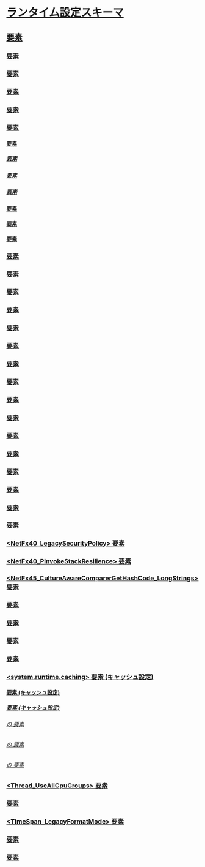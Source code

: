 # [ランタイム設定スキーマ](index.md)
## [<runtime> 要素](runtime-element.md)
### [<alwaysFlowImpersonationPolicy> 要素](alwaysflowimpersonationpolicy-element.md)
### [](TocOutOfQuery)
### [<appDomainManagerAssembly> 要素](appdomainmanagerassembly-element.md)
### [<appDomainManagerType> 要素](appdomainmanagertype-element.md)
### [<appDomainResourceMonitoring> 要素](appdomainresourcemonitoring-element.md)
### [<assemblyBinding> 要素](assemblybinding-element-for-runtime.md)
#### [<dependentAssembly> 要素](dependentassembly-element.md)
##### [<assemblyIdentity> 要素](assemblyidentity-element-for-runtime.md)
##### [<bindingRedirect> 要素](bindingredirect-element.md)
##### [<codeBase> 要素](codebase-element.md)
#### [<probing> 要素](probing-element.md)
#### [<publisherPolicy> 要素](publisherpolicy-element.md)
#### [<qualifyAssembly> 要素](qualifyassembly-element.md)
### [<bypassTrustedAppStrongNames> 要素](bypasstrustedappstrongnames-element.md)
### [<CompatSortNLSVersion> 要素](compatsortnlsversion-element.md)
### [<developmentMode> 要素](developmentmode-element.md)
### [<disableCachingBindingFailures> 要素](disablecachingbindingfailures-element.md)
### [<disableCommitThreadStack> 要素](disablecommitthreadstack-element.md)
### [<disableFusionUpdatesFromADManager> 要素](disablefusionupdatesfromadmanager-element.md)
### [](TocOutOfQuery)
### [<enforceFIPSPolicy> 要素](enforcefipspolicy-element.md)
### [<etwEnable> 要素](etwenable-element.md)
### [<forcePerformanceCounterUniqueSharedMemoryReads> 要素](forceperformancecounteruniquesharedmemoryreads-element.md)
### [<gcAllowVeryLargeObjects> 要素](gcallowverylargeobjects-element.md)
### [<gcConcurrent> 要素](gcconcurrent-element.md)
### [<GCCpuGroup> 要素](gccpugroup-element.md)
### [<gcServer> 要素](gcserver-element.md)
### [<generatePublisherEvidence> 要素](generatepublisherevidence-element.md)
### [<legacyCorruptedStateExceptionsPolicy> 要素](legacycorruptedstateexceptionspolicy-element.md)
### [<legacyImpersonationPolicy> 要素](legacyimpersonationpolicy-element.md)
### [<loadFromRemoteSources>](loadfromremotesources-element.md)
### [<NetFx40_LegacySecurityPolicy> 要素](netfx40-legacysecuritypolicy-element.md)
### [<NetFx40_PInvokeStackResilience> 要素](netfx40-pinvokestackresilience-element.md)
### [<NetFx45_CultureAwareComparerGetHashCode_LongStrings> 要素](netfx45-cultureawarecomparergethashcode-longstrings-element.md)
### [<PreferComInsteadOfManagedRemoting> 要素](prefercominsteadofmanagedremoting-element.md)
### [<relativeBindForResources> 要素](relativebindforresources-element.md)
### [<shadowCopyVerifyByTimestamp> 要素](shadowcopyverifybytimestamp-element.md)
### [<supportPortability> 要素](supportportability-element.md)
### [<system.runtime.caching> 要素 (キャッシュ設定)](system-runtime-caching-element-cache-settings.md)
#### [<memoryCache> 要素 (キャッシュ設定)](memorycache-element-cache-settings.md)
##### [<namedCaches> 要素 (キャッシュ設定)](namedcaches-element-cache-settings.md)
###### [<namedCaches> の <add> 要素](add-element-for-namedcaches.md)
###### [<namedCaches> の <clear> 要素](clear-element-for-namedcaches.md)
###### [<namedCaches> の <remove> 要素](remove-element-for-namedcaches.md)
### [<Thread_UseAllCpuGroups> 要素](thread-useallcpugroups-element.md)
### [<ThrowUnobservedTaskExceptions> 要素](throwunobservedtaskexceptions-element.md)
### [<TimeSpan_LegacyFormatMode> 要素](timespan-legacyformatmode-element.md)
### [](TocOutOfQuery)
### [<UseRandomizedStringHashAlgorithm> 要素](userandomizedstringhashalgorithm-element.md)
### [<UseSmallInternalThreadStacks> 要素](usesmallinternalthreadstacks-element.md)
